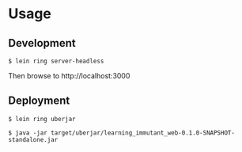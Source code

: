 # Usage

## Development

`$ lein ring server-headless`

Then browse to http://localhost:3000


## Deployment

`$ lein ring uberjar`

`$ java -jar target/uberjar/learning_immutant_web-0.1.0-SNAPSHOT-standalone.jar`
